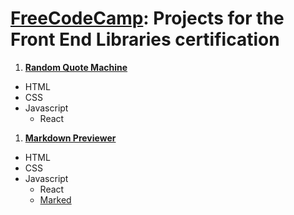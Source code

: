 # [FreeCodeCamp](https://learn.freecodecamp.org/front-end-libraries/front-end-libraries-projects): Projects for the Front End Libraries certification

1. **[Random Quote Machine](https://github.com/lezojeda/freecodecamp-front-end-libraries/blob/master/quote-machine/README.md)**
* HTML
* CSS
* Javascript
  * React

1. **[Markdown Previewer](https://github.com/lezojeda/freecodecamp-front-end-libraries/tree/master/markdown-previewer)**

* HTML
* CSS
* Javascript
  * React
  * [Marked](https://marked.js.org/#/README.md#README.md)
